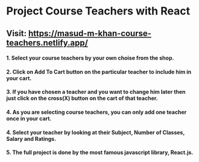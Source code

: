 # Project Course Teachers with React

## Visit: https://masud-m-khan-course-teachers.netlify.app/

#### 1. Select your course teachers by your own choise from the shop.
#### 2. Click on Add To Cart button on the particular teacher to include him in your cart.
#### 3. If you have chosen a teacher and you want to change him later then just click on the cross(X) button on the cart of that teacher.
#### 4. As you are selecting course teachers, you can only add one teacher once in your cart.
#### 4. Select your teacher by looking at their Subject, Number of Classes, Salary and Ratings.
#### 5. The full project is done by the most famous javascript library, React.js.
